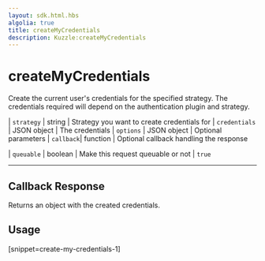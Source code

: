 ```yaml
---
layout: sdk.html.hbs
algolia: true
title: createMyCredentials
description: Kuzzle:createMyCredentials
---
```


  

# createMyCredentials
Create the current user's credentials for the specified strategy. The credentials required will depend on the authentication plugin and strategy.

| `strategy` | string | Strategy you want to create credentials for
| `credentials` | JSON object | The credentials
| `options` | JSON object | Optional parameters
| `callback`| function | Optional callback handling the response

| `queuable` | boolean | Make this request queuable or not  | `true`

---

## Callback Response

Returns an object with the created credentials.

## Usage

[snippet=create-my-credentials-1]
